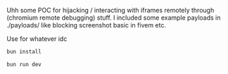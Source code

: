 Uhh some POC for hijacking / interacting with iframes remotely through (chromium remote debugging) stuff.
I included some example payloads in ./payloads/ like blocking screenshot basic in fivem etc.

Use for whatever idc
```bash
bun install

bun run dev 
```

